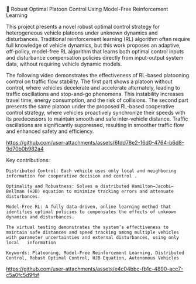 🚗 Robust Optimal Platoon Control Using Model-Free Reinforcement Learning

This project presents a novel robust optimal control strategy for heterogeneous vehicle platoons under unknown dynamics and disturbances.
Traditional reinforcement learning (RL) algorithm often require full knowledge of vehicle dynamics, but this work proposes an adaptive, off-policy, model-free RL algorithm that learns both optimal control inputs and disturbance compensation policies directly from input-output system data, without requiring vehicle dynamic models.



The following video demonstrates the effectiveness of RL-based platooning control on traffic flow stability.
The first part shows a platoon without control, where vehicles decelerate and accelerate alternately, leading to traffic oscillations and stop-and-go phenomena. This instability increases travel time, energy     consumption, and the risk of collisions. 
The second part presents the same platoon under the proposed RL-based cooperative control strategy, where vehicles proactively synchronize their speeds with its predecessors to maintain smooth and safe inter-vehicle distance. 
Traffic oscillations are significantly suppressed, resulting in smoother traffic flow and enhanced safety and efficiency.

https://github.com/user-attachments/assets/6fdd78e2-16d0-4764-b6d8-9d70b0b982a4
    
Key contributions:

    Distributed Control: Each vehicle uses only local and neighboring information for cooperative decision and control .

    Optimality and Robustness: Solves a distributed Hamilton–Jacobi–Bellman (HJB) equation to minimize tracking errors and attenuate disturbances.

    Model-Free RL: A fully data-driven, online learning method that identifies optimal policies to compensates the effects of unknown dynamics and disturbances.
    
    The virtual testing demonstrates the system’s effectiveness to maintain safe distances and speed tracking among multiple vehicles with parameter uncertainties and external disturbances, using only local   information

    Keywords: Platooning, Model-Free Reinforcement Learning, Distributed Control, Robust Optimal Control, HJB Equation, Autonomous Vehicles


https://github.com/user-attachments/assets/e4c04bbc-fb1c-4890-acc7-c5a0fc5d9fbf


